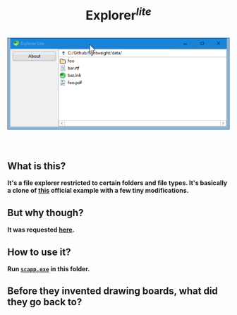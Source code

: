<h1 align="center">
  <b>Explorer<sup><i>lite</i></sup></i>
  <br>
  <br>
  <img src="preview.gif" alt="screenshot"/></a>
  <br>
  <br>
</h1>

## What is this?

It's a file explorer restricted to certain folders and file types.  It's basically a clone of [this](https://github.com/c-smile/sciter-js-sdk/tree/main/samples.sciter/sys) official example with a few tiny modifications.

## But why though?

It was requested [here](https://www.donationcoder.com/forum/index.php?topic=50804.0).

## How to use it?

Run [`scapp.exe`](https://github.com/c-smile/sciter-js-sdk/blob/main/bin/windows/x64/scapp.exe) in this folder.

## Before they invented drawing boards, what did they go back to?

